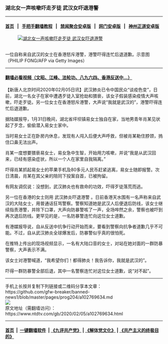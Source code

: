 ### 湖北女一声咳嗽吓走歹徒 武汉女吓退港警
------------------------

#### [首页](https://github.com/gfw-breaker/banned-news1/blob/master/README.md) &nbsp;&nbsp;|&nbsp;&nbsp; [手把手翻墙教程](https://github.com/gfw-breaker/guides/wiki) &nbsp;&nbsp;|&nbsp;&nbsp; [禁闻聚合安卓版](https://github.com/gfw-breaker/bn-android) &nbsp;&nbsp;|&nbsp;&nbsp; [网门安卓版](https://github.com/oGate2/oGate) &nbsp;&nbsp;|&nbsp;&nbsp; [神州正道安卓版](https://github.com/SzzdOgate/update) 



<div><div class="featured_image">
 <a href="https://i.ntdtv.com/assets/uploads/2020/02/GettyImages-1196488534.jpg" target="_blank">
  <figure>
   <img alt="湖北女一声咳嗽吓走歹徒 武汉女吓退港警" src="https://i.ntdtv.com/assets/uploads/2020/02/GettyImages-1196488534-800x450.jpg"/>
  </figure><br/>
 </a>
 <span class="caption">
  一位自称来自武汉的女士在香港怒斥港警，港警吓得连忙后退道歉。示意图（PHILIP FONG/AFP via Getty Images）
 </span>
</div>
</div><hr/>

#### [翻墙必看视频（文昭、江峰、法轮功、八九六四、香港反送中...）](http://167.172.214.107/home.html)

<div><div class="post_content" itemprop="articleBody">
 <p>
  【新唐人北京时间2020年02月05日讯】武汉肺炎已令中国民众“谈疫色变”，日前，湖北一名女子在家中遭遇歹徒入室抢劫和猥亵，该女子假装感染疫情大声咳嗽，吓走歹徒。另一位女士在香港怒斥港警，大声说“我就是武汉的”，港警吓得连忙后退道歉。
 </p>
 <p>
  据陆媒报导，1月31日晚间，湖北省坪坝镇易女士独自在家，当地男青年肖某见状起了歹念，偷偷潜入易女士家中。
 </p>
 <p>
  当时易女士正在卧房内休息，发现有人闯入后便大声呼救，但被肖某勒住脖颈，摀住口鼻无法出声。
 </p>
 <p>
  肖某一度想要猥亵易女士，易女急中生智，开始用力咳嗽，并说“我是从武汉回来，已经有感染症状，所以一个人在家里自我隔离。”
 </p>
 <p>
  吓得肖某抓起易女士的苹果手机及80多元人民币赶紧逃离，易女士随即报警。次日清晨，肖某在其父亲的陪同下投案自首，已被拘留。
 </p>
 <p>
  有网友调侃说：没想到，武汉肺炎也有救命的功效，吓得歹徒落荒而逃。
 </p>
 <p>
  另一位在香港的女士则用
  <ok href="https://www.ntdtv.com/gb/武汉肺炎吓退港警.htm">
   武汉肺炎吓退港警
  </ok>
  。日前香港天水围有一名声称来自武汉的大陆女士，用普通话狂骂警察。警察知道她是武汉人后便退后防线，该女士继续指责港警，并除下口罩，大声向防暴警咳了一声，全场哗然之余，警察也被吓到再次退后防线。更罕见的是，一名防暴警连忙向这位女士道歉。
 </p>
 <p>
  有港媒报导说，自从反送中抗争行动开始而来，要看到警察向抗争者道歉几乎不可能。不过，自从武汉肺炎全球爆发后，防暴警似乎真的很怕死。
 </p>
 <p>
  在推特上传出的现场视频显示，一名有大陆口音的女士，对站在她对面的一群防暴警察，大声表示不满。
 </p>
 <p>
  该女士对港警喊道，“我希望你们！都得肺炎！我告诉你，我就是武汉的”。
 </p>
 <p>
  吓得一群防暴警全部后退，其中一名警察连忙对这位女士道歉，说“对不起”。
 </p>
</div></div>
<hr/>
手机上长按并复制下列链接或二维码分享本文章：<br/>
https://github.com/gfw-breaker/banned-news1/blob/master/pages/prog204/a102769634.md <br/>
<a href='https://github.com/gfw-breaker/banned-news1/blob/master/pages/prog204/a102769634.md'><img src='https://github.com/gfw-breaker/banned-news1/blob/master/pages/prog204/a102769634.md.png'/></a> <br/>
原文地址（需翻墙访问）：https://www.ntdtv.com/gb/2020/02/05/a102769634.html


------------------------
#### [首页](https://github.com/gfw-breaker/banned-news1/blob/master/README.md) &nbsp;|&nbsp; [一键翻墙软件](https://github.com/gfw-breaker/nogfw/blob/master/README.md) &nbsp;| [《九评共产党》](https://github.com/gfw-breaker/9ping.md/blob/master/README.md#九评之一评共产党是什么) | [《解体党文化》](https://github.com/gfw-breaker/jtdwh.md/blob/master/README.md) | [《共产主义的终极目的》](https://github.com/gfw-breaker/gczydzjmd.md/blob/master/README.md)


<img src='http://gfw-breaker.win/banned-news/pages/prog204/a102769634.md' width='0px' height='0px'/>